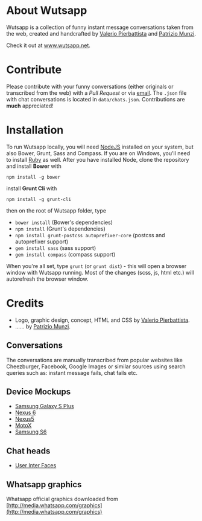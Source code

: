 # About Wutsapp
Wutsapp is a collection of funny instant message conversations taken from the web, created and handcrafted by [Valerio Pierbattista](http://valeriopierbattista.com) and [Patrizio Munzi](https://www.linkedin.com/in/patriziomunzi).

Check it out at www.wutsapp.net.

# Contribute
Please contribute with your funny conversations (either originals or transcribed from the web) with a *Pull Request* or via [email](mailto:omegaiori@gmail.com). The `.json` file with chat conversations
is located in `data/chats.json`. Contributions are **much** appreciated!

# Installation
To run Wutsapp locally, you will need [NodeJS](https://nodejs.org/en/) installed on your system, but also Bower, Grunt, Sass and Compass. If you are on Windows, you'll need to install [Ruby](http://rubyinstaller.org/downloads/) as well. After you have installed Node, clone the repository and install **Bower** with
```
npm install -g bower
```
install **Grunt Cli** with 
```
npm install -g grunt-cli
```
then on the root of Wutsapp folder, type

- `bower install` (Bower's dependencies)
- `npm install` (Grunt's dependencies)
- `npm install grunt-postcss autoprefixer-core` (postcss and autoprefixer support)
- `gem install sass` (sass support)
- `gem install compass` (compass support)

When you're all set, type `grunt` (or `grunt dist`) - this will open a browser window with Wutsapp running. Most of the changes (scss, js, html etc.) will autorefresh the browser window.

# Credits

- Logo, graphic design, concept, HTML and CSS by [Valerio Pierbattista](http://valeriopierbattista.com).
- ...... by [Patrizio Munzi](https://www.linkedin.com/in/patriziomunzi).

## Conversations

The conversations are manually transcribed from popular websites like Cheezburger, Facebook, Google Images or similar sources using
search queries such as: instant message fails, chat fails etc.

## Device Mockups
- [Samsung Galaxy S Plus](http://lutschgabriel.deviantart.com/art/Samsung-Galaxy-S-Plus-PSD-436357152)
- [Nexus 6](http://graphicburger.com/nexus-6-psd-mockup/)
- [Nexus5](https://dribbble.com/shots/1989188-Nexus-5-Mockup)
- [MotoX](https://dribbble.com/shots/2164396-Freebie-Moto-X-Free-PSD)
- [Samsung S6](http://emske.com/samsung-galaxy-s6-psd-mock-up/)

## Chat heads

- [User Inter Faces](http://uifaces.com/)

## Whatsapp graphics

Whatsapp official graphics downloaded from [http://media.whatsapp.com/graphics](http://media.whatsapp.com/graphics)
